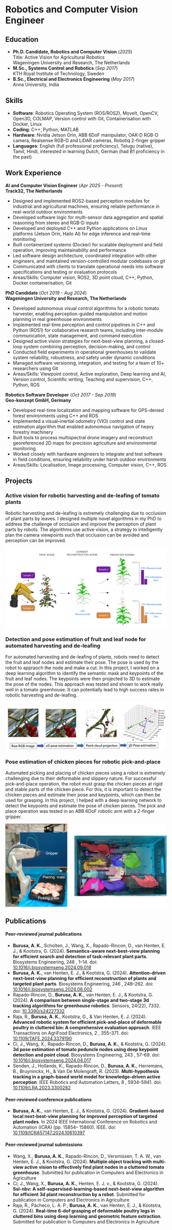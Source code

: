 # Robotics and Computer Vision Engineer

## Education
- **Ph.D. Candidate, Robotics and Computer Vision** (_2025_)  
  Title: Active Vision for Agricultural Robotics  
  Wageningen University and Research, The Netherlands							       		
- **M.Sc., Systems Control and Robotics** (_Sep 2017_)  
  KTH Royal Institute of Technology, Sweden 
- **B.Sc., Electrical and Electronics Engineering** (_May 2017_)  
  Anna University, India 

## Skills
- **Software**: Robotics Operating System (ROS/ROS2), MoveIt, OpenCV, Open3D, COLMAP, Version control with Git, Containerisation with Docker, Linux
- **Coding**: C++, Python, MATLAB
- **Hardware**: Nvidia Jetson Orin, ABB 6DoF manipulator, OAK-D RGB-D camera, Realsense RGB-D and LiDAR cameras, Robotiq 2-finger gripper
- **Languages**: English (full professional proficiency), Telugu (native), Tamil, Hindi, interested in learning Dutch, German (had B1 proficiency in the past)

## Work Experience
**AI and Computer Vision Engineer** (_Apr 2025 - Present_)  
**Track32, The Netherlands**
- Designed and implemented ROS2-based perception modules for industrial and agricultural machines, ensuring reliable performance in real-world outdoor environments
- Developed software logic for multi-sensor data aggregation and spatial reasoning from stereo and RGB-D inputs
- Developed and deployed C++ and Python applications on Linux platforms (Jetson Orin, Hailo AI) for edge inference and real-time monitoring
- Built containerized systems (Docker) for scalable deployment and field operation, improving maintainability and performance
- Led software design architecture, coordinated integration with other engineers, and maintained version-controlled modular codebases on git
- Communicated with clients to translate operational needs into software specifications and testing or evaluation protocols
- Areas/Skills: Computer vision, ROS2, 3D point cloud, C++, Python, Docker containerisation, Git

**PhD Candidate** (_Oct 2019 - Aug 2024_)  
**Wageningen University and Research, The Netherlands**
- Developed autonomous visual control algorithms for a robotic tomato harvester, enabling perception-guided manipulation and motion planning in real greenhouse environments
- Implemented real-time perception and control pipelines in C++ and Python (ROS1) for collaborative research teams, including inter-module communication, state management, and command execution
- Designed active vision strategies for next-best-view planning, a closed-loop system combining perception, decision-making, and control
- Conducted field experiments in operational greenhouses to validate system reliability, robustness, and safety under dynamic conditions
- Managed software versioning, integration, and testing for a team of 10+ researchers using Git
- Areas/Skills: Viewpoint control, Active exploration, Deep learning and AI, Version control, Scientific writing, Teaching and supervision, C++, Python, ROS

**Robotics Software Developer** (_Oct 2017 - Sep 2019_)  
**Geo-konzept GmbH, Germany**
- Developed real-time localization and mapping software for GPS-denied forest environments using C++ and ROS
- Implemented a visual–inertial odometry (VIO) control and state estimation algorithm that enabled autonomous navigation of heavy forestry machinery
- Built tools to process multispectral drone imagery and reconstruct georeferenced 2D maps for precision agriculture and environmental monitoring
- Worked closely with hardware engineers to integrate and test software in field conditions, ensuring reliability under harsh outdoor environments
- Areas/Skills: Localisation, Image processing, Computer vision, C++, ROS

## Projects
### Active vision for robotic harvesting and de-leafing of tomato plants
Robotic harvesting and de-leafing is extremely challenging due to occlusion of plant parts by leaves. I designed multiple novel algorithms in my PhD to address the challenge of occlusion and improve the perception of plant parts by robots. The algorithms use active vision, a strategy to intelligently plan the camera viewpoints such that occlusion can be avoided and perception can be improved.

![Next-best-view planning](assets/img/next_best_view.png)

### Detection and pose estimation of fruit and leaf node for automated harvesting and de-leafing
For automated harvesting and de-leafing of plants, robots need to detect the fruit and leaf nodes and estimate their pose. The pose is used by the robot to appraoch the node and make a cut. In this project, I worked on a deep learning algorithm to identify the semantic mask and keypoints of the fruit and leaf nodes. The keypoints were then projected to 3D to estimate the pose of the nodes. This approach was tested and shown to work really well in a tomato greenhouse. It can potentially lead to high success rates in robotic harvesting and de-leafing.

![Detection and pose estimation of plant nodes](assets/img/detection_and_pose_estimation.png)

### Pose estimation of chicken pieces for robotic pick-and-place
Automated picking and placing of chicken pieces using a robot is extremely challenging due to their deformable and slippery nature. For successful pick-and-place operation, the robot must grasp the chicken pieces at rigid and stable parts of the chicken piece. For this, it is important to detect the chicken pieces and estimate their pose and keypoints, which can then be used for grasping. In this project, I helped with a deep learning network to detect the keypoints and estimate the pose of chicken pieces. The pick and place operation was tested in an ABB 6DoF robotic arm with a 2-finger gripper.

![Detection and pose estimation of chicken pieces](assets/img/pick_and_place.png)

## Publications
#### Peer-reviewed journal publications
- **Burusa, A. K.**, Scholten, J., Wang, X., Rapado-Rincon, D., van Henten, E. J., & Kootstra, G. (2024). **Semantics-aware next-best-view planning for efficient search and detection of task-relevant plant parts**. Biosystems Engineering, 248 , 1–14. doi: [10.1016/j.biosystemseng.2024.09.018](https://doi.org/10.1016/j.biosystemseng.2024.09.018)
- **Burusa, A. K.**, van Henten, E. J., & Kootstra, G. (2024). **Attention-driven next-best-view planning for efficient reconstruction of plants and targeted plant parts**. Biosystems Engineering, 246 , 248–262. doi: [10.1016/j.biosystemseng.2024.08.002](https://doi.org/10.1016/j.biosystemseng.2024.08.002)
- Rapado-Rincon, D., **Burusa, A. K.**, van Henten, E. J., & Kootstra, G. (2024). **A comparison between single-stage and two-stage 3d tracking algorithms for greenhouse robotics**. Sensors, 24(22), 7332. doi: [10.3390/s24227332](https://doi.org/10.3390/s24227332)
- Raja, R., **Burusa, A. K.**, Kootstra, G., & Van Henten, E. J. (2024). **Advanced robotic system for efficient pick-and-place of deformable poultry in cluttered bin: A comprehensive evaluation approach**. IEEE Transactions on AgriFood Electronics, 2 , 355–371. doi: [10.1109/TAFE.2024.3379190](https://doi.org/10.1109/TAFE.2024.3379190)
- Ci, J., Wang, X., Rapado-Rincon, D., **Burusa, A. K.**, & Kootstra, G. (2024). **3d pose estimation of tomato peduncle nodes using deep keypoint detection and point cloud**. Biosystems Engineering, 243 , 57–69. doi: [10.1016/j.biosystemseng.2024.04.017](https://doi.org/10.1016/j.biosystemseng.2024.04.017)
- Senden, J., Hollands, K., Rapado-Rincon, D., **Burusa, A. K.**, Herremans, B., Bruyninckx, H., & Van De Molengraft, R. (2023). **Multi-hypothesis tracking in a graph-based world model for knowledge-driven active perception**. IEEE Robotics and Automation Letters, 8 , 5934–5941. doi: [10.1109/LRA.2023.3300282](https://doi.org/10.1109/LRA.2023.3300282)

#### Peer-reviewed conference publications
- **Burusa, A. K.**, van Henten, E. J., & Kootstra, G. (2024). **Gradient-based local next-best-view planning for improved perception of targeted plant nodes**. In 2024 IEEE International Conference on Robotics and Automation (ICRA) (pp. 15854–
15860). IEEE. doi: [10.1109/ICRA57147.2024.10610397](https://doi.org/10.1109/ICRA57147.2024.10610397)

#### Peer-reviewed journal submissions
- Wang, X., **Burusa, A. K.**, Rapado-Rincon, D., Versmissen, T. A. W., van Henten, E. J., & Kootstra, G. (2024). **Multiple object tracking with multi-view active vision to effectively find plant nodes in a cluttered tomato greenhouse**. Submitted for publication in Computers and Electronics in Agriculture
- Ci, J., Wang, X., **Burusa, A. K.**, Henten, E. J. v., & Kootstra, G. (2024). **Ssl-nbv: A self-supervised-learning-based next-best-view algorithm for efficient 3d plant reconstruction by a robot**. Submitted for publication in Computers and Electronics in Agriculture
- Raja, R., Pacheco, L. A. P., **Burusa, A. K.**, van Henten, E. J., & Kootstra, G. (2024). **Real-time 6-dof grasping of deformable poultry legs in cluttered bins using deep learning and geometric feature extraction**. Submitted for publication in Computers and Electronics in Agriculture
